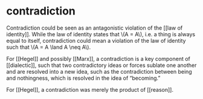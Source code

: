 # contradiction

Contradiction could be seen as an antagonistic violation of the [[law of identity]]. While the law of identity states that \\(A = A\\), i.e. a thing is always equal to itself, contradiction could mean a violation of the law of identity such that \\(A = A \land A \neq A\\).

For [[Hegel]] and possibly [[Marx]], a contradiction is a key component of [[dialectic]], such that two contradictory ideas or forces sublate one another and are resolved into a new idea, such as the contradiction between being and nothingness, which is resolved in the idea of &ldquo;becoming.&rdquo;

For [[Hegel]], a contradiction was merely the product of [[reason]].


